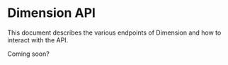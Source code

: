 # Dimension API

This document describes the various endpoints of Dimension and how to interact with the API.

Coming soon?